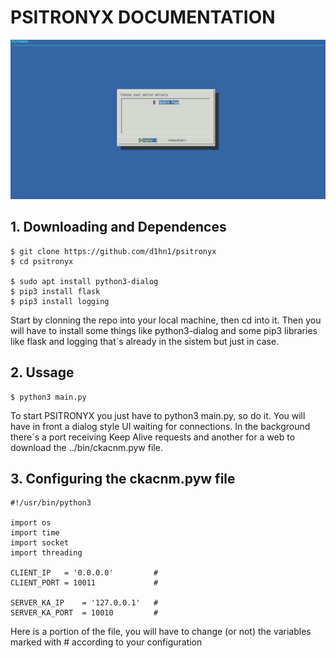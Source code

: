 # PSITRONYX DOCUMENTATION

![](./image.png)

## 1. Downloading and Dependences
```shell
$ git clone https://github.com/d1hn1/psitronyx
$ cd psitronyx

$ sudo apt install python3-dialog
$ pip3 install flask
$ pip3 install logging
```
Start by clonning the repo into your local machine, then cd into it. Then you will have to install some things like python3-dialog and some pip3 libraries like flask and logging that´s already in the sistem but just in case.

## 2. Ussage
```shell
$ python3 main.py
```
To start PSITRONYX you just have to python3 main.py, so do it. You will have in front a dialog style UI waiting for connections. In the background there´s a port receiving Keep Alive requests and another for a web to download the ../bin/ckacnm.pyw file.

## 3. Configuring the ckacnm.pyw file
```python3
#!/usr/bin/python3

import os
import time
import socket
import threading

CLIENT_IP	= '0.0.0.0'			#
CLIENT_PORT = 10011				#

SERVER_KA_IP 	= '127.0.0.1'	#
SERVER_KA_PORT	= 10010			#
```
Here is a portion of the file, you will have to change (or not) the variables marked with # according to your configuration
